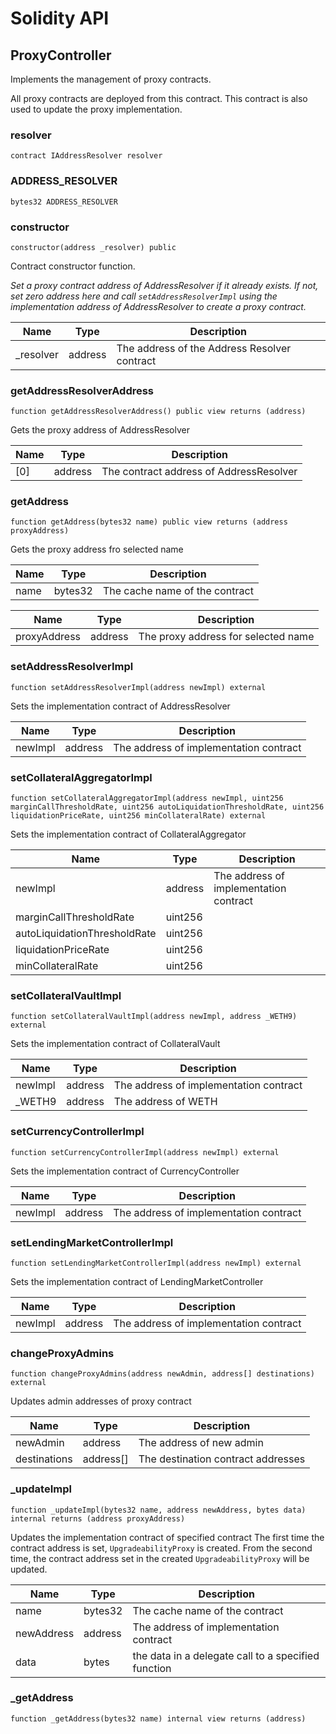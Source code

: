 # Solidity API

## ProxyController

Implements the management of proxy contracts.

All proxy contracts are deployed from this contract.
This contract is also used to update the proxy implementation.

### resolver

```solidity
contract IAddressResolver resolver
```

### ADDRESS_RESOLVER

```solidity
bytes32 ADDRESS_RESOLVER
```

### constructor

```solidity
constructor(address _resolver) public
```

Contract constructor function.

_Set a proxy contract address of AddressResolver if it already exists.
If not, set zero address here and call `setAddressResolverImpl` using the implementation
address of AddressResolver to create a proxy contract._

| Name | Type | Description |
| ---- | ---- | ----------- |
| _resolver | address | The address of the Address Resolver contract |

### getAddressResolverAddress

```solidity
function getAddressResolverAddress() public view returns (address)
```

Gets the proxy address of AddressResolver

| Name | Type | Description |
| ---- | ---- | ----------- |
| [0] | address | The contract address of AddressResolver |

### getAddress

```solidity
function getAddress(bytes32 name) public view returns (address proxyAddress)
```

Gets the proxy address fro selected name

| Name | Type | Description |
| ---- | ---- | ----------- |
| name | bytes32 | The cache name of the contract |

| Name | Type | Description |
| ---- | ---- | ----------- |
| proxyAddress | address | The proxy address for selected name |

### setAddressResolverImpl

```solidity
function setAddressResolverImpl(address newImpl) external
```

Sets the implementation contract of AddressResolver

| Name | Type | Description |
| ---- | ---- | ----------- |
| newImpl | address | The address of implementation contract |

### setCollateralAggregatorImpl

```solidity
function setCollateralAggregatorImpl(address newImpl, uint256 marginCallThresholdRate, uint256 autoLiquidationThresholdRate, uint256 liquidationPriceRate, uint256 minCollateralRate) external
```

Sets the implementation contract of CollateralAggregator

| Name | Type | Description |
| ---- | ---- | ----------- |
| newImpl | address | The address of implementation contract |
| marginCallThresholdRate | uint256 |  |
| autoLiquidationThresholdRate | uint256 |  |
| liquidationPriceRate | uint256 |  |
| minCollateralRate | uint256 |  |

### setCollateralVaultImpl

```solidity
function setCollateralVaultImpl(address newImpl, address _WETH9) external
```

Sets the implementation contract of CollateralVault

| Name | Type | Description |
| ---- | ---- | ----------- |
| newImpl | address | The address of implementation contract |
| _WETH9 | address | The address of WETH |

### setCurrencyControllerImpl

```solidity
function setCurrencyControllerImpl(address newImpl) external
```

Sets the implementation contract of CurrencyController

| Name | Type | Description |
| ---- | ---- | ----------- |
| newImpl | address | The address of implementation contract |

### setLendingMarketControllerImpl

```solidity
function setLendingMarketControllerImpl(address newImpl) external
```

Sets the implementation contract of LendingMarketController

| Name | Type | Description |
| ---- | ---- | ----------- |
| newImpl | address | The address of implementation contract |

### changeProxyAdmins

```solidity
function changeProxyAdmins(address newAdmin, address[] destinations) external
```

Updates admin addresses of proxy contract

| Name | Type | Description |
| ---- | ---- | ----------- |
| newAdmin | address | The address of new admin |
| destinations | address[] | The destination contract addresses |

### _updateImpl

```solidity
function _updateImpl(bytes32 name, address newAddress, bytes data) internal returns (address proxyAddress)
```

Updates the implementation contract of specified contract
The first time the contract address is set, `UpgradeabilityProxy` is created.
From the second time, the contract address set in the created `UpgradeabilityProxy`
will be updated.

| Name | Type | Description |
| ---- | ---- | ----------- |
| name | bytes32 | The cache name of the contract |
| newAddress | address | The address of implementation contract |
| data | bytes | the data in a delegate call to a specified function |

### _getAddress

```solidity
function _getAddress(bytes32 name) internal view returns (address)
```

